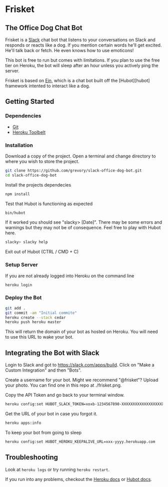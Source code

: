 # Frisket 
## The Office Dog Chat Bot

Frisket is a [Slack](https://slack.com/) chat bot that listens to your conversations on Slack and responds or reacts like a dog. If you mention certain words he'll get excited. He'll talk back or fetch. He even knows how to use emoticons!

This bot is free to run but comes with limitations. If you plan to use the free tier on Heroku, the bot will sleep after an hour unless you actively ping the server.

Frisket is based on [Ein](https://github.com/jorydotcom/einbot "Original Ein Github repo"), which is a chat bot built off the [Hubot][hubot] framework intented to interact like a dog.

## Getting Started

### Dependencies
- [Git](https://git-scm.com/book/en/v2/Getting-Started-The-Command-Line)
- [Heroku Toolbelt](https://toolbelt.heroku.com/)

### Installation
Download a copy of the project. Open a terminal and change directory to where you wish to store the project.
```bash
git clone https://github.com/grevory/slack-office-dog-bot.git
cd slack-office-dog-bot
```

Install the projects dependecies
```bash
npm install
```

Test that Hubot is functioning as expected
```bash
bin/hubot
```

If it worked you should see "slacky> [Date]". There may be some errors and warnings but they may not be of consequence. Feel free to play with Hubot here.
```bash
slacky> slacky help
```

Exit out of Hubot (CTRL / CMD + C)

### Setup Server

If you are not already logged into Heroku on the command line
```bash
heroku login
```

### Deploy the Bot
```bash
git add .
git commit -am "Initial commite"
heroku create --stack cedar
heroku push heroku master
```

This will return the domain of your bot as hosted on Heroku. You will need to use this URL to wake your bot.

## Integrating the Bot with Slack

Login to Slack and got to https://slack.com/apps/build. Click on "Make a Custom Integration" and then "Bots".

Create a username for your bot. Might we recommend "@frisket"? Upload your photo. You can find one in this repo at ./frisket.png.

Copy the API Token and go back to your terminal window.

```bash
heroku config:set HUBOT_SLACK_TOKEN=xoxb-1234567890-XXXXXXXXXXXXXXXXXXX
```

Get the URL of your bot in case you forgot it.

```bash
heroku apps:info
```

To keep your bot from going to sleep

```bash
heroku config:set HUBOT_HEROKU_KEEPALIVE_URL=xxx-yyyy.herokuapp.com
```

## Troubleshooting

Look at `heroku logs` or try running `heroku restart`.

If you run into any problems, checkout the [Heroku docs](heroku-node-docs) or [Hubot docs](https://hubot.github.com/docs/).
